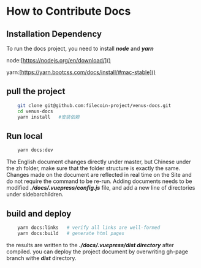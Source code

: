 # How to Contribute Docs

## Installation Dependency 

To run the docs project, you need to install ***node*** and ***yarn***

node:[https://nodejs.org/en/download/]()

yarn:[https://yarn.bootcss.com/docs/install/#mac-stable]()

## pull the project

```sh
    git clone git@github.com:filecoin-project/venus-docs.git
    cd venus-docs
    yarn install   #安装依赖
```

## Run local

```sh
    yarn docs:dev 
```

The English document changes directly under master, but Chinese under the zh folder, make sure that the folder structure is exactly the same. Changes made on the document are reflected in real time on the Site and do not require the command to be re-run.
Adding documents needs to be modified ***./docs/.vuepress/config.js*** file, and add a new line of directories under sidebarchildren.

## build and deploy

```sh
    yarn docs:links   # verify all links are well-formed
    yarn docs:build   # generate html pages
```

the results are written to the ***./docs/.vuepress/dist directory*** after compiled. you can deploy the project document by overwriting gh-page branch withe ***dist*** directory.
